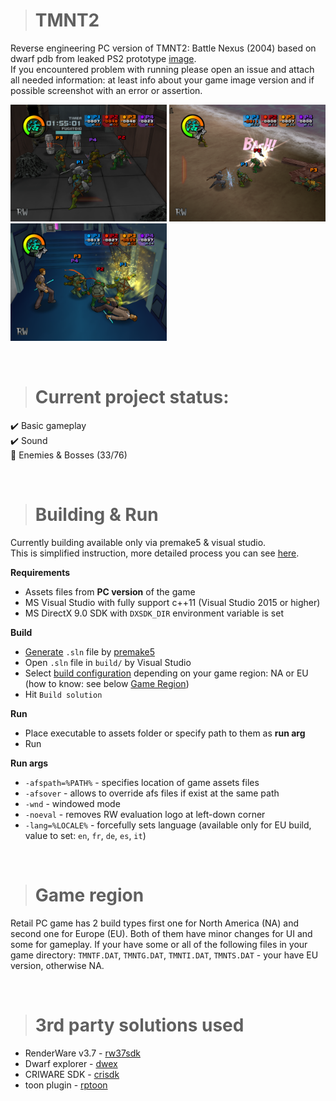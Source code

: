 > # TMNT2
Reverse engineering PC version of TMNT2: Battle Nexus (2004) based on dwarf pdb from leaked PS2 prototype [image](https://archive.org/details/TeenageMutantNinjaTurtles2BattleNexusJun142004prototype).\
If you encountered problem with running please open an issue and attach all needed information: at least info about your game image version and if possible screenshot with an error or assertion.

<p float="left">
<img src="scr1.png" width="250"/>
<!-- <img src="scr2.png" width="250"/> -->
<img src="scr3.png" width="250"/>
<img src="scr4.png" width="250"/>
</p>

&nbsp;
> # Current project status:
✔️ Basic gameplay\
✔️ Sound\
🔨 Enemies & Bosses (33/76)

&nbsp;
> # Building & Run
Currently building available only via premake5 & visual studio.\
This is simplified instruction, more detailed process you can see [here](https://github.com/xntrz/tmnt2/issues/1#issuecomment-2637289859).

**Requirements**
- Assets files from **PC version** of the game
- MS Visual Studio with fully support c++11 (Visual Studio 2015 or higher)
- MS DirectX 9.0 SDK with `DXSDK_DIR` environment variable is set

**Build**
- [Generate](https://premake.github.io/docs/Using-Premake/#using-premake-to-generate-project-files) `.sln` file by [premake5](https://premake.github.io/)
- Open `.sln` file in `build/` by Visual Studio
- Select [build configuration](https://learn.microsoft.com/en-us/visualstudio/ide/understanding-build-configurations) depending on your game region: NA or EU (how to know: see below [Game Region](#Game-region))
- Hit `Build solution`

**Run**
- Place executable to assets folder or specify path to them as **run arg**
- Run

**Run args**
- `-afspath=%PATH%` - specifies location of game assets files
- `-afsover` - allows to override afs files if exist at the same path
- `-wnd` - windowed mode
- `-noeval` - removes RW evaluation logo at left-down corner
- `-lang=%LOCALE%` - forcefully sets language (available only for EU build, value to set: `en`, `fr`, `de`, `es`, `it`)

&nbsp;
> # Game region
Retail PC game has 2 build types first one for North America (NA) and second one for Europe (EU). Both of them have minor changes for UI and some for gameplay. If your have some or all of the following files in your game directory: `TMNTF.DAT`, `TMNTG.DAT`, `TMNTI.DAT`, `TMNTS.DAT` - your have EU version, otherwise NA.

&nbsp;
> # 3rd party solutions used
* RenderWare v3.7 - [rw37sdk](https://archive.org/details/RenderwareStudio3.7SDKForWindows)
* Dwarf explorer - [dwex](https://github.com/sevaa/dwex)
* CRIWARE SDK - [crisdk](https://archive.org/details/cri-sdk)
* toon plugin - [rptoon](https://github.com/xntrz/rptoon)
